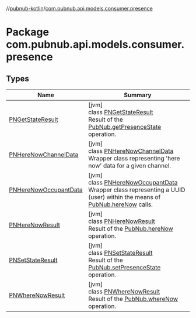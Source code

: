//[pubnub-kotlin](../../index.md)/[com.pubnub.api.models.consumer.presence](index.md)

# Package com.pubnub.api.models.consumer.presence

## Types

| Name | Summary |
|---|---|
| [PNGetStateResult](-p-n-get-state-result/index.md) | [jvm]<br>class [PNGetStateResult](-p-n-get-state-result/index.md)<br>Result of the [PubNub.getPresenceState](../com.pubnub.api/-pub-nub/get-presence-state.md) operation. |
| [PNHereNowChannelData](-p-n-here-now-channel-data/index.md) | [jvm]<br>class [PNHereNowChannelData](-p-n-here-now-channel-data/index.md)<br>Wrapper class representing 'here now' data for a given channel. |
| [PNHereNowOccupantData](-p-n-here-now-occupant-data/index.md) | [jvm]<br>class [PNHereNowOccupantData](-p-n-here-now-occupant-data/index.md)<br>Wrapper class representing a UUID (user) within the means of [PubNub.hereNow](../com.pubnub.api/-pub-nub/here-now.md) calls. |
| [PNHereNowResult](-p-n-here-now-result/index.md) | [jvm]<br>class [PNHereNowResult](-p-n-here-now-result/index.md)<br>Result of the [PubNub.hereNow](../com.pubnub.api/-pub-nub/here-now.md) operation. |
| [PNSetStateResult](-p-n-set-state-result/index.md) | [jvm]<br>class [PNSetStateResult](-p-n-set-state-result/index.md)<br>Result of the [PubNub.setPresenceState](../com.pubnub.api/-pub-nub/set-presence-state.md) operation. |
| [PNWhereNowResult](-p-n-where-now-result/index.md) | [jvm]<br>class [PNWhereNowResult](-p-n-where-now-result/index.md)<br>Result of the [PubNub.whereNow](../com.pubnub.api/-pub-nub/where-now.md) operation. |
